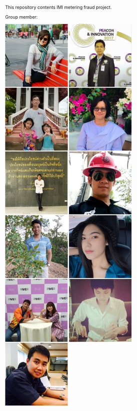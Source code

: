 This repository contents IMI metering fraud project.

Group member:


<img src="member/1.png" width="200" height="200">
<img src="member/2.png" width="200" height="200">
<img src="member/3.png" width="200" height="200">
<img src="member/4.png" width="200" height="200">
<img src="member/5.png" width="200" height="200">
<img src="member/6.png" width="200" height="200">
<img src="member/7.png" width="200" height="200">
<img src="member/8.png" width="200" height="200">
<img src="member/9.png" width="200" height="200">
<img src="member/10.png" width="200" height="200">
<img src="member/11.png" width="200" height="200">

